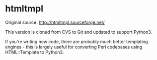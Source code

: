 # htmltmpl

Original source: http://htmltmpl.sourceforge.net/

This version is cloned from CVS to Git and updated to support Python3.

If you're writing new code, there are probably much better templating engines - this is largely useful for converting Perl codebases using HTML::Template to Python3.
